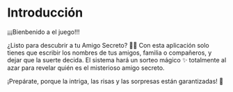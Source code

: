 <h1>Introducción</h1>

<p>¡¡¡Bienbenido a el juego!!!</p>

¿Listo para descubrir a tu Amigo Secreto? 🕵️‍♂️
Con esta aplicación solo tienes que escribir los nombres de tus amigos, familia o compañeros, y dejar que la suerte decida. El sistema hará un sorteo mágico ✨ totalmente al azar para revelar quién es el misterioso amigo secreto.

¡Prepárate, porque la intriga, las risas y las sorpresas están garantizadas! 🎁